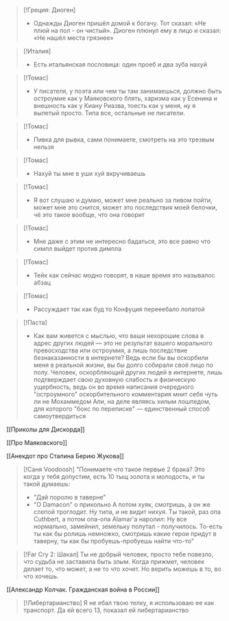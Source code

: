 
> [!Греция: Диоген]
> - Однажды Диоген пришёл домой к богачу. Тот сказал: «Не плюй на пол - он чистый». Диоген плюнул ему в лицо и сказал: «Не нашёл места грязнее»

> [!Италия]
> - Есть итальянская пословица: один проеб и два зуба нахуй

> [!Томас]
> - У писателя, у поэта или чем ты там занимаешься, должно быть остроумие как у Маяковского блять, харизма как у Есенина и внешность как у Киану Риазва, тоесть как у меня, ну я вылетый просто. Типа все, остальные не писатели.

> [!Томас]
> - Пивка для рывка, сами понимаете, смотреть на это трезвым нельзя

> [!Томас]
> - Нахуй ты мне в уши хуй вкручиваешь

> [!Томас]
> - Я вот слушаю и думаю, может мне реально за пивом пойти, может мне это снится, может это последствия моей белочки, чё это такое вообще, что она говорит

> [!Томас]
> - Мне даже с этим не интересно бадаться, это все равно что симпл выйдет против димпла

> [!Томас]
> - Тейк как сейчас модно говорят, в наше время это называлос абзац

> [!Томас]
> - Рассуждает так как буд то Конфуция перееебало лопатой

> [!Паста]
> - Как вам живется с мыслью, что ваши нехорошие слова в адрес других людей — это не результат вашего морального превосходства или остроумия, а лишь последствие безнаказанности в интернете? Ведь если бы вы оскорбили меня в реальной жизни, вы бы долго собирали своё лицо по полу. Человек, оскорбляющий других людей в интернете, лишь подтверждает свою духовную слабость и физическую ущербность, ведь он во время написания очередного "остроумного" оскорбительного комментария мнит себя чуть ли не Мохаммедом Али, на деле являясь хилым лошпедом, для которого "бокс по переписке" — единственный способ самоутвердиться

[[Приколы для Дискорда]]

[[Про Маяковского]]

[[Анекдот про Сталина Берию Жукова]]

> [!Саня Voodoosh]
> "Понимаете что такое первые 2 брака? Это когда у тебя допустим, есть 10 тыщ золота и молодость, и ты такой думаешь:
> - "Дай поролю в таверне"
> - "О Damacon" о прикольно
> А потом хуяк, смотришь, а он же слепой троглодит. Ну типа, и не видит нихуя. Ты такой, раз опа Cuthbert, а потом опа-опа Alamar'а наролил:
> Ну все нормально, замейнил, земельку полутал - получилось.
> То-есть ты как бы ролишь немножко, смотришь какие герои придут в таверну, ты как бы пробуешь-пробуешь найти что-то"

> [!Far Cry 2: Шакал]
> Ты не добрый человек, просто тебе повезло, что судьба не заставила быть злым. Когда прижмет, человек делает то, что может, а не то что хочет. Но верить можешь в то, во что хочешь.

[[Александр Колчак. Гражданская война в России]]

> [!Либертарианство]
>  Я не ебал твою телку, я использоваю ее как транспорт.  Да ей всего 13, показал ей либертарианство
